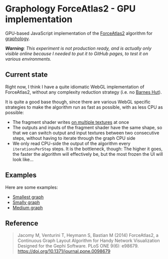# Graphology ForceAtlas2 - GPU implementation

GPU-based JavaScript implementation of the [ForceAtlas2](https://journals.plos.org/plosone/article?id=10.1371/journal.pone.0098679) algorithm for [graphology](https://graphology.github.io).

_**Warning**: This experiment is not production ready, and is actually only visible online because I needed to put it to GitHub pages, to test it on various environments._

## Current state

Right now, I think I have a quite idiomatic WebGL implementation of ForceAtlas2, without any complexity reduction strategy (i.e. no [Barnes Hut](https://en.wikipedia.org/wiki/Barnes%E2%80%93Hut_simulation)).

It is quite a good base though, since there are various WebGL specific strategies to make the algorithm run as fast as possible, with as less CPU as possible:

- The fragment shader writes [on multiple textures](https://stackoverflow.com/questions/51793336/multiple-output-textures-from-the-same-program) at once
- The outputs and inputs of the fragment shader have the same shape, so that we can switch output and input textures between two consecutive steps, without having to iterate through the graph CPU side
- We only read CPU-side the output of the algorithm every `iterationsPerStep` steps. It is the bottleneck, though: The higher it goes, the faster the algorithm will effectively be, but the most frozen the UI will look like...

## Examples

Here are some examples:

- [Smallest graph](https://jacomyal.github.io/graphology-layout-forceatlas2-gpu/#?order=200&size=1000&iterationsPerStep=500&gravity=0.2)
- [Smally graph](https://jacomyal.github.io/graphology-layout-forceatlas2-gpu/#?order=1000&size=5000&iterationsPerStep=100&gravity=0.2)
- [Medium graph](https://jacomyal.github.io/graphology-layout-forceatlas2-gpu/#?order=5000&size=25000&iterationsPerStep=25&gravity=1)

## Reference

> Jacomy M, Venturini T, Heymann S, Bastian M (2014) ForceAtlas2, a Continuous Graph Layout Algorithm for Handy Network Visualization Designed for the Gephi Software. PLoS ONE 9(6): e98679. https://doi.org/10.1371/journal.pone.0098679
